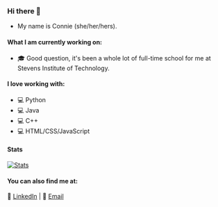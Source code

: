 ### Hi there 👋
* My name is Connie (she/her/hers). 

#### What I am currently working on:
* 🎓 Good question, it's been a whole lot of full-time school for me at Stevens Institute of Technology.

#### I love working with:
* 💻 Python
* 💻 Java
* 💻 C++
* 💻 HTML/CSS/JavaScript

 #### Stats
[![Stats](https://github-readme-stats.vercel.app/api?username=conniexu444)](https://github.com/conniexu444)

#### You can also find me at:
 💼 [LinkedIn](https://www.linkedin.com/in/constance-xu/) | 📧 [Email](mailto:cxu16@stevens.edu)
 
